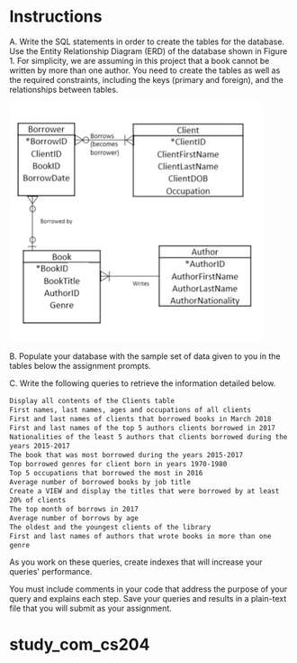 # Instructions

A. Write the SQL statements in order to create the tables for the database. Use the Entity Relationship Diagram (ERD) of the database shown in Figure 1. For simplicity, we are assuming in this project that a book cannot be written by more than one author. You need to create the tables as well as the required constraints, including the keys (primary and foreign), and the relationships between tables.


![img.png](img/relations.png)


B. Populate your database with the sample set of data given to you in the tables below the assignment prompts.

C. Write the following queries to retrieve the information detailed below.

    Display all contents of the Clients table
    First names, last names, ages and occupations of all clients
    First and last names of clients that borrowed books in March 2018
    First and last names of the top 5 authors clients borrowed in 2017
    Nationalities of the least 5 authors that clients borrowed during the years 2015-2017
    The book that was most borrowed during the years 2015-2017
    Top borrowed genres for client born in years 1970-1980
    Top 5 occupations that borrowed the most in 2016
    Average number of borrowed books by job title
    Create a VIEW and display the titles that were borrowed by at least 20% of clients
    The top month of borrows in 2017
    Average number of borrows by age
    The oldest and the youngest clients of the library
    First and last names of authors that wrote books in more than one genre

As you work on these queries, create indexes that will increase your queries' performance.

You must include comments in your code that address the purpose of your query and explains each step. Save your queries and results in a plain-text file that you will submit as your assignment.
# study_com_cs204
